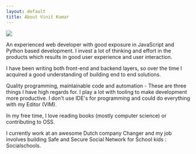 ```yaml
---
layout: default
title: About Vinit Kumar
---
```

<img src="https://avatars3.githubusercontent.com/u/537678?s=460" class="profile-pic">

An experienced web developer with good exposure in JavaScript and Python based development. I invest a lot of thinking and effort in the products which results in good user experience and user interaction.

I have been writing both front-end and backend layers, so over the time I acquired a good understanding of building end to end solutions.

Quality programming, maintainable code and automation - These are three things I have high regards for. I play a lot with tooling to make development more productive. I don't use IDE's for programming and could do everything with my Editor (VIM).

In my free time, I love reading books (mostly computer science) or contributing to OSS.

I currently work at an awesome Dutch company Changer and my job involves building Safe and Secure Social Network for School kids : Socialschools.
